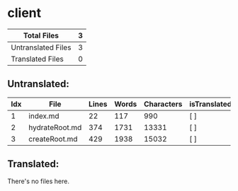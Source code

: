 # client
| Total Files | 3 |
| ----------- | -------------- |
| Untranslated Files | 3 |
| Translated Files | 0 |

## Untranslated:
| Idx | File | Lines | Words | Characters | isTranslated |
| --- | ---- | ----- | ----- | ---------- | ------------ |
| 1 | index.md | 22 | 117 | 990 | [ ] |
| 2 | hydrateRoot.md | 374 | 1731 | 13331 | [ ] |
| 3 | createRoot.md | 429 | 1938 | 15032 | [ ] |


## Translated:
There's no files here.
